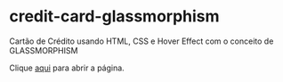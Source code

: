# credit-card-glassmorphism

Cartão de Crédito usando HTML, CSS e Hover Effect com o conceito de GLASSMORPHISM

Clique <a href="https://verasdan.github.io/credit-card-glassmorphism/.">aqui</a> para abrir a página.
 
